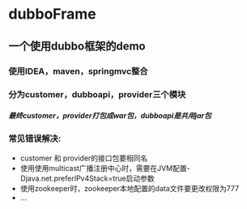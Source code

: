 # dubboFrame
## 一个使用dubbo框架的demo
### 使用IDEA，maven，springmvc整合
### 分为customer，dubboapi，provider三个模块
##### 最终customer，provider打包成war包，dubboapi是共用jar包
### 常见错误解决:
* customer 和 provider的接口包要相同名
* 使用使用multicast广播注册中心时，需要在JVM配置-Djava.net.preferIPv4Stack=true启动参数
* 使用zookeeper时，zookeeper本地配置的data文件要更改权限为777
* ...